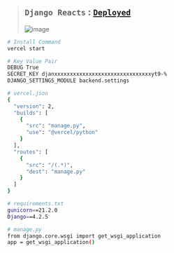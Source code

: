 >## `Django Reacts` : [`Deployed`](https://django-reacts.vercel.app/)
>
>![image](https://github.com/user-attachments/assets/9c3a9993-2599-4d9e-a312-5ffb1c4d4b74)

```bash
# Install Command
vercel start

# Key Value Pair
DEBUG True
SECRET_KEY djanxxxxxxxxxxxxxxxxxxxxxxxxxxxxxxxyt9-%
DJANGO_SETTINGS_MODULE backend.settings

# vercel.json
{
  "version": 2,
  "builds": [
    {
      "src": "manage.py",
      "use": "@vercel/python"
    }
  ],
  "routes": [
    {
      "src": "/(.*)",
      "dest": "manage.py"
    }
  ]
}

# requirements.txt
gunicorn==21.2.0
Django==4.2.5

# manage.py
from django.core.wsgi import get_wsgi_application
app = get_wsgi_application()
```
